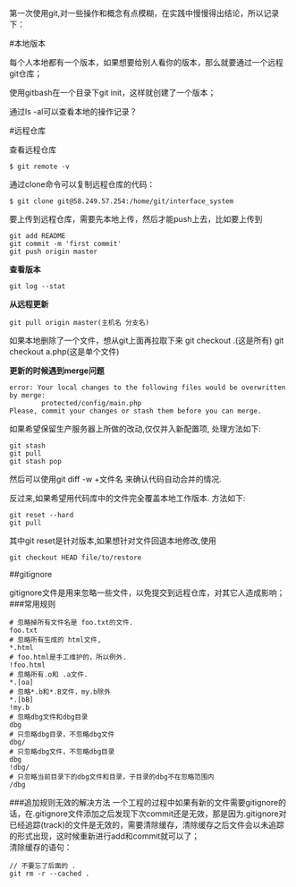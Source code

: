 第一次使用git,对一些操作和概念有点模糊，在实践中慢慢得出结论，所以记录下：

#本地版本

每个人本地都有一个版本，如果想要给别人看你的版本，那么就要通过一个远程git仓库；  
  
使用gitbash在一个目录下git init，这样就创建了一个版本；  

通过ls -al可以查看本地的操作记录？ 

#远程仓库

查看远程仓库  

	$ git remote -v

通过clone命令可以复制远程仓库的代码： 
  
	$ git clone git@58.249.57.254:/home/git/interface_system

要上传到远程仓库，需要先本地上传，然后才能push上去，比如要上传到 
 
	git add README   
	git commit -m 'first commit'  
	git push origin master  

**查看版本**   

	git log --stat

**从远程更新**  

	git pull origin master(主机名 分支名)

如果本地删除了一个文件，想从git上面再拉取下来
git checkout .(这是所有)
git checkout a.php(这是单个文件)


**更新的时候遇到merge问题**

	error: Your local changes to the following files would be overwritten by merge:
	        protected/config/main.php
	Please, commit your changes or stash them before you can merge.

如果希望保留生产服务器上所做的改动,仅仅并入新配置项, 处理方法如下:

	git stash
	git pull
	git stash pop

然后可以使用git diff -w +文件名 来确认代码自动合并的情况.

反过来,如果希望用代码库中的文件完全覆盖本地工作版本. 方法如下:

	git reset --hard
	git pull
其中git reset是针对版本,如果想针对文件回退本地修改,使用

	git checkout HEAD file/to/restore
	
	
	
	
##gitignore

gitignore文件是用来忽略一些文件，以免提交到远程仓库，对其它人造成影响；
###常用规则
                                                                                                                         
	# 忽略掉所有文件名是 foo.txt的文件.
	foo.txt
	# 忽略所有生成的 html文件,
	*.html
	# foo.html是手工维护的，所以例外.
	!foo.html
	# 忽略所有.o和 .a文件.
	*.[oa]
	# 忽略*.b和*.B文件，my.b除外
	*.[bB]
	!my.b
	# 忽略dbg文件和dbg目录
	dbg
	# 只忽略dbg目录，不忽略dbg文件
	dbg/
	# 只忽略dbg文件，不忽略dbg目录
	dbg
	!dbg/
	# 只忽略当前目录下的dbg文件和目录，子目录的dbg不在忽略范围内
	/dbg

###追加规则无效的解决方法
一个工程的过程中如果有新的文件需要gitignore的话，在.gitignore文件添加之后发现下次commit还是无效，那是因为.gitignore对已经追踪(track)的文件是无效的，需要清除缓存，清除缓存之后文件会以未追踪的形式出现，这时候重新进行add和commit就可以了；  
清除缓存的语句：  

	// 不要忘了后面的 . 
	git rm -r --cached .
	
	
